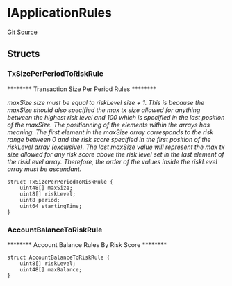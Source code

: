 # IApplicationRules
[Git Source](https://github.com/thrackle-io/Tron/blob/afc52571532b132ea1dea91ad1d1f1af07381e8a/src/economic/ruleStorage/RuleDataInterfaces.sol)


## Structs
### TxSizePerPeriodToRiskRule
******** Transaction Size Per Period Rules ********

*maxSize size must be equal to riskLevel size + 1.
This is because the maxSize should also specified the max tx
size allowed for anything between the highest risk level and 100
which is specified in the last position of the maxSize.
The positionning of the elements within the arrays has meaning.
The first element in the maxSize array corresponds to the risk
range between 0 and the risk score specified in the first position
of the riskLevel array (exclusive). The last maxSize value
will represent the max tx size allowed for any risk score above
the risk level set in the last element of the riskLevel array.
Therefore, the order of the values inside the riskLevel
array must be ascendant.*


```solidity
struct TxSizePerPeriodToRiskRule {
    uint48[] maxSize;
    uint8[] riskLevel;
    uint8 period;
    uint64 startingTime;
}
```

### AccountBalanceToRiskRule
******** Account Balance Rules By Risk Score ********


```solidity
struct AccountBalanceToRiskRule {
    uint8[] riskLevel;
    uint48[] maxBalance;
}
```

